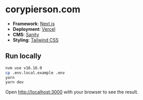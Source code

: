 # corypierson.com

- **Framework**: [Next.js](https://nextjs.org/)
- **Deployment**: [Vercel](https://vercel.com)
- **CMS**: [Sanity](https://www.sanity.io/)
- **Styling**: [Tailwind CSS](https://tailwindcss.com/)

## Run locally

```bash
nvm use v16.16.0
cp .env.local.example .env
yarn
yarn dev
```

Open [http://localhost:3000](http://localhost:3000) with your browser to see the result.
